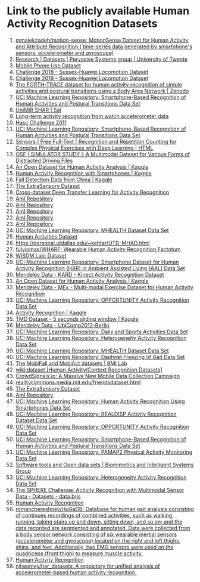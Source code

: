 # Link to the publicly available Human Activity Recognition Datasets 

<html>
<ol>
	<li><A HREF="https://github.com/mmalekzadeh/motion-sense">mmalekzadeh/motion-sense: MotionSense Dataset for Human Activity and Attribute Recognition ( time-series data generated by smartphone's sensors: accelerometer and gyroscope)</A>
	<li><A HREF="https://www.utwente.nl/en/eemcs/ps/research/dataset/">Research | Datasets | Pervasive Systems group | University of Twente</A>
	<li><A HREF="https://sites.google.com/view/mobile-phone-use-dataset/home">Mobile Phone Use Dataset</A>
	<li><A HREF="http://www.shl-dataset.org/activity-recognition-challenge/">Challenge 2018 – Sussex-Huawei Locomotion Dataset</A>
	<li><A HREF="http://www.shl-dataset.org/activity-recognition-challenge-2019/">Challenge 2019 – Sussex-Huawei Locomotion Dataset</A>
	<li><A HREF="https://zenodo.org/record/841301#.XYi6BpNKhTb">The FORTH-TRACE dataset for human activity recognition of simple activities and postural transitions using a Body Area Network | Zenodo</A>
	<li><A HREF="http://archive.ics.uci.edu/ml/datasets/Smartphone-Based+Recognition+of+Human+Activities+and+Postural+Transitions">UCI Machine Learning Repository: Smartphone-Based Recognition of Human Activities and Postural Transitions Data Set</A>
	<li><A HREF="http://www.sal.disco.unimib.it/technologies/unimib-shar/">UniMiB SHAR | Sal</A>
	<li><A HREF="https://figshare.com/articles/Long_term_activity_recognition_from_watch_accelerometer_data/1029775/2">Long-term activity recognition from watch accelerometer data</A>
	<li><A HREF="http://hasc.jp/hc2011/dataFormat-en.html">Hasc Challenge 2011</A>
	<li><A HREF="https://archive.ics.uci.edu/ml/datasets/Smartphone-Based+Recognition+of+Human+Activities+and+Postural+Transitions">UCI Machine Learning Repository: Smartphone-Based Recognition of Human Activities and Postural Transitions Data Set</A>
	<li><A HREF="https://www.mdpi.com/1424-8220/19/3/714/htm">Sensors | Free Full-Text | Recognition and Repetition Counting for Complex Physical Exercises with Deep Learning | HTML</A>
	<li><A HREF="https://osf.io/c42cn/files/">OSF | SIMULATOR STUDY I: A Multimodal Dataset for Various Forms of Distracted Driving Files</A>
	<li><A HREF="https://www.kaggle.com/sasanj/human-activity-smart-devices/home">An Open Dataset for Human Activity Analysis | Kaggle</A>
	<li><A HREF="https://www.kaggle.com/uciml/human-activity-recognition-with-smartphones/home">Human Activity Recognition with Smartphones | Kaggle</A>
	<li><A HREF="https://www.kaggle.com/pitasr/falldata">Fall Detection Data from China | Kaggle</A>
	<li><A HREF="http://extrasensory.ucsd.edu/#paper.vaizman2017a">The ExtraSensory Dataset</A>
	<li><A HREF="http://delivery.acm.org/10.1145/3350000/3344865/p714-gjoreski.pdf?ip=146.169.157.202&id=3344865&acc=OPEN&key=BF07A2EE685417C5%2EF5014A9D3D5CC2D9%2E436219DD564569C2%2E6D218144511F3437&__acm__=1569309827_d6c1e8cf42b3b1f7479d7ed299c786ce">Cross-dataset Deep Transfer Learning for Activity Recognition</A>
	<li><A HREF="https://dis.ijs.si/ami-repository/index.php?d=16">AmI Repository</A>
	<li><A HREF="https://dis.ijs.si/ami-repository/index.php?d=14">AmI Repository</A>
	<li><A HREF="https://dis.ijs.si/ami-repository/index.php?d=13">AmI Repository</A>
	<li><A HREF="https://dis.ijs.si/ami-repository/index.php?d=11">AmI Repository</A>
	<li><A HREF="https://dis.ijs.si/ami-repository/index.php?d=12">AmI Repository</A>
	<li><A HREF="http://archive.ics.uci.edu/ml/datasets/mhealth+dataset#">UCI Machine Learning Repository: MHEALTH Dataset Data Set</A>
	<li><A HREF="http://sipi.usc.edu/had/">Human Activities Dataset</A>
	<li><A HREF="https://personal.utdallas.edu/~kehtar/UTD-MHAD.html">https://personal.utdallas.edu/~kehtar/UTD-MHAD.html</A>
	<li><A HREF="https://github.com/fulviomas/WHARF">fulviomas/WHARF: Wearable Human Activity Recognition Factotum</A>
	<li><A HREF="http://www.cis.fordham.edu/wisdm/dataset.php">WISDM Lab: Dataset</A>
	<li><A HREF="http://archive.ics.uci.edu/ml/datasets/Smartphone+Dataset+for+Human+Activity+Recognition+%28HAR%29+in+Ambient+Assisted+Living+%28AAL%29">UCI Machine Learning Repository: Smartphone Dataset for Human Activity Recognition (HAR) in Ambient Assisted Living (AAL) Data Set</A>
	<li><A HREF="https://data.mendeley.com/datasets/k28lim7tr6/1">Mendeley Data - KARD - Kinect Activity Recognition Dataset</A>
	<li><A HREF="https://www.kaggle.com/sasanj/human-activity-smart-devices">An Open Dataset for Human Activity Analysis | Kaggle</A>
	<li><A HREF="https://data.mendeley.com/datasets/p89fwbzmkd/3">Mendeley Data - MEx - Multi-modal Exercise Dataset for Human Activity Recognition</A>
	<li><A HREF="http://archive.ics.uci.edu/ml/datasets/OPPORTUNITY+Activity+Recognition">UCI Machine Learning Repository: OPPORTUNITY Activity Recognition Data Set</A>
	<li><A HREF="https://www.kaggle.com/avk256/activity-recognition">Activity Recognition | Kaggle</A>
	<li><A HREF="https://www.kaggle.com/fschwartzer/tmd-dataset-5-seconds-sliding-window">TMD Dataset - 5 seconds sliding window | Kaggle</A>
	<li><A HREF="https://data.mendeley.com/datasets/482jjgrk6d/1">Mendeley Data - UbiComp2012-Berlin</A>
	<li><A HREF="https://archive.ics.uci.edu/ml/datasets/daily+and+sports+activities">UCI Machine Learning Repository: Daily and Sports Activities Data Set</A>
	<li><A HREF="http://archive.ics.uci.edu/ml/datasets/heterogeneity+activity+recognition">UCI Machine Learning Repository: Heterogeneity Activity Recognition Data Set</A>
	<li><A HREF="http://archive.ics.uci.edu/ml/datasets/mhealth+dataset">UCI Machine Learning Repository: MHEALTH Dataset Data Set</A>
	<li><A HREF="https://archive.ics.uci.edu/ml/datasets/Daphnet+Freezing+of+Gait">UCI Machine Learning Repository: Daphnet Freezing of Gait Data Set</A>
	<li><A HREF="https://bmi.teicrete.gr/en/the-mobifall-and-mobiact-datasets-2/">The MobiFall and MobiAct datasets | BMI Lab</A>
	<li><A HREF="http://har-dataset.org/doku.php?id=wiki:dataset">wiki:dataset [Human Activity/Context Recognition Datasets]</A>
	<li><A HREF="http://crowdsignals.io/sample-dataset.html">CrowdSignals.io: A Massive New Mobile Data Collection Campaign</A>
	<li><A HREF="http://realitycommons.media.mit.edu/friendsdataset.html">realitycommons.media.mit.edu/friendsdataset.html</A>
	<li><A HREF="http://extrasensory.ucsd.edu/">The ExtraSensory Dataset</A>
	<li><A HREF="https://dis.ijs.si/ami-repository/index.php?d=15">AmI Repository</A>
	<li><A HREF="http://archive.ics.uci.edu/ml/datasets/Human+Activity+Recognition+Using+Smartphones">UCI Machine Learning Repository: Human Activity Recognition Using Smartphones Data Set</A>
	<li><A HREF="http://archive.ics.uci.edu/ml/datasets/REALDISP+Activity+Recognition+Dataset">UCI Machine Learning Repository: REALDISP Activity Recognition Dataset Data Set</A>
	<li><A HREF="https://archive.ics.uci.edu/ml/datasets/opportunity+activity+recognition">UCI Machine Learning Repository: OPPORTUNITY Activity Recognition Data Set</A>
	<li><A HREF="http://archive.ics.uci.edu/ml/datasets/Smartphone-Based%20Recognition%20of%20Human%20Activities%20and%20Postural%20Transitions">UCI Machine Learning Repository: Smartphone-Based Recognition of Human Activities and Postural Transitions Data Set</A>
	<li><A HREF="http://archive.ics.uci.edu/ml/datasets/PAMAP2+Physical+Activity+Monitoring">UCI Machine Learning Repository: PAMAP2 Physical Activity Monitoring Data Set</A>
	<li><A HREF="https://www.oulu.fi/bisg/node/40364">Software tools and Open data sets | Biomimetics and Intelligent Systems Group</A>
	<li><A HREF="https://archive.ics.uci.edu/ml/datasets/Heterogeneity+Activity+Recognition">UCI Machine Learning Repository: Heterogeneity Activity Recognition Data Set</A>
	<li><A HREF="https://data.bris.ac.uk/data/dataset/8gccwpx47rav19vk8x4xapcog">The SPHERE Challenge: Activity Recognition with Multimodal Sensor Data - Datasets - data.bris</A>
	<li><A HREF="http://groupware.les.inf.puc-rio.br/har">Human Activity Recognition</A>
	<li><A HREF="https://github.com/romanchereshnev/HuGaDB">romanchereshnev/HuGaDB: Database for human gait analysis consisting of continues recordings of combined activities, such as walking, running, taking stairs up and down, sitting down, and so on; and the data recorded are segmented and annotated. Data were collected from a body sensor network consisting of six wearable inertial sensors (accelerometer and gyroscope) located on the right and left thighs, shins, and feet. Additionally, two EMG sensors were used on the quadriceps (front thigh) to measure muscle activity.</A>
	<li><A HREF="http://sensor.informatik.uni-mannheim.de/index.html#dataset_realworld">Human Activity Recognition</A>
	<li><A HREF="https://github.com/njtwomey/har_datasets">njtwomey/har_datasets: A repository for unified analysis of accelerometer-based human activity recognition.</A>
</ol>
</html>

